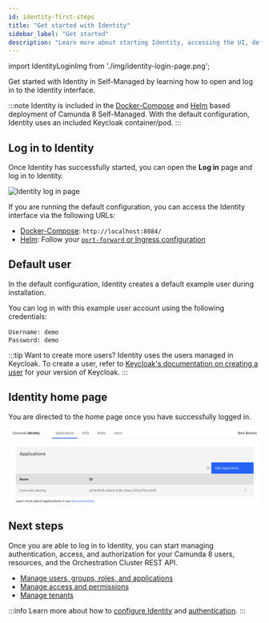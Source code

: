 ```yaml
---
id: identity-first-steps
title: "Get started with Identity"
sidebar_label: "Get started"
description: "Learn more about starting Identity, accessing the UI, default users, the home screen, and more."
---
```


import IdentityLoginImg from './img/identity-login-page.png';

Get started with Identity in Self-Managed by learning how to open and log in to the Identity interface.

:::note
Identity is included in the [Docker-Compose](/self-managed/quickstart/developer-quickstart/docker-compose.md) and [Helm](/self-managed/installation-methods/helm/install.md) based deployment of Camunda 8 Self-Managed. With the default configuration, Identity uses an included Keycloak container/pod.
:::

## Log in to Identity

Once Identity has successfully started, you can open the **Log in** page and log in to Identity.

<img src={IdentityLoginImg} alt="Identity log in page" class="img-600"/>

If you are running the default configuration, you can access the Identity interface via the following URLs:

- [Docker-Compose](/self-managed/quickstart/developer-quickstart/docker-compose.md): `http://localhost:8084/`
- [Helm](/self-managed/installation-methods/helm/install.md): Follow your [`port-forward` or Ingress configuration](/self-managed/installation-methods/helm/configure/accessing-components-without-ingress.md)

## Default user

In the default configuration, Identity creates a default example user during installation.

You can log in with this example user account using the following credentials:

```text
Username: demo
Password: demo
```

:::tip Want to create more users?
Identity uses the users managed in Keycloak. To create a user, refer to [Keycloak's documentation on creating a user](https://www.keycloak.org/docs/latest/server_admin/#proc-creating-user_server_administration_guide) for your version of Keycloak.
:::

## Identity home page

You are directed to the home page once you have successfully logged in.

![identity-landing-page](./img/identity-landing-page.png)

## Next steps

Once you are able to log in to Identity, you can start managing authentication, access, and authorization for your Camunda 8 users, resources, and the Orchestration Cluster REST API.

- [Manage users, groups, roles, and applications](application-user-group-role-management/identity-application-user-group-role-management-overview.md)
- [Manage access and permissions](access-management/access-management-overview.md)
- [Manage tenants](managing-tenants.md)

:::info
Learn more about how to [configure Identity](configuration/identity-configuration-overview.md) and [authentication](authentication.md).
:::
